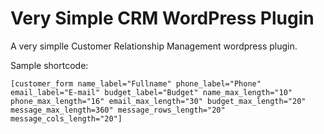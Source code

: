 # Very Simple CRM WordPress Plugin

A very simplle Customer Relationship Management wordpress plugin.

Sample shortcode:<br />
```
[customer_form name_label="Fullname" phone_label="Phone" email_label="E-mail" budget_label="Budget" name_max_length="10" phone_max_length="16" email_max_length="30" budget_max_length="20" message_max_length=360" message_rows_length="20" message_cols_length="20"]
```
